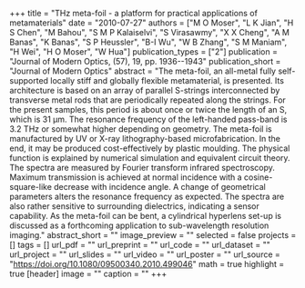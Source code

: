 +++
title = "THz meta-foil - a platform for practical applications of metamaterials"
date = "2010-07-27"
authors = ["M O Moser", "L K Jian", "H S Chen", "M Bahou", "S M P Kalaiselvi", "S Virasawmy", "X X Cheng", "A M Banas", "K Banas", "S P Heussler", "B-I Wu", "W B Zhang", "S M Maniam", "H Wei", "H O Moser", "W Hua"]
publication_types = ["2"]
publication = "Journal of Modern Optics, (57), 19, pp. 1936--1943"
publication_short = "Journal of Modern Optics"
abstract = "The meta-foil, an all-metal fully self-supported locally stiff and globally flexible metamaterial, is presented. Its architecture is based on an array of parallel S-strings interconnected by transverse metal rods that are periodically repeated along the strings. For the present samples, this period is about once or twice the length of an S, which is 31 µm. The resonance frequency of the left-handed pass-band is 3.2 THz or somewhat higher depending on geometry. The meta-foil is manufactured by UV or X-ray lithography-based microfabrication. In the end, it may be produced cost-effectively by plastic moulding. The physical function is explained by numerical simulation and equivalent circuit theory. The spectra are measured by Fourier transform infrared spectroscopy. Maximum transmission is achieved at normal incidence with a cosine-square-like decrease with incidence angle. A change of geometrical parameters alters the resonance frequency as expected. The spectra are also rather sensitive to surrounding dielectrics, indicating a sensor capability. As the meta-foil can be bent, a cylindrical hyperlens set-up is discussed as a forthcoming application to sub-wavelength resolution imaging."
abstract_short = ""
image_preview = ""
selected = false
projects = []
tags = []
url_pdf = ""
url_preprint = ""
url_code = ""
url_dataset = ""
url_project = ""
url_slides = ""
url_video = ""
url_poster = ""
url_source = "https://doi.org/10.1080/09500340.2010.499046"
math = true
highlight = true
[header]
image = ""
caption = ""
+++
